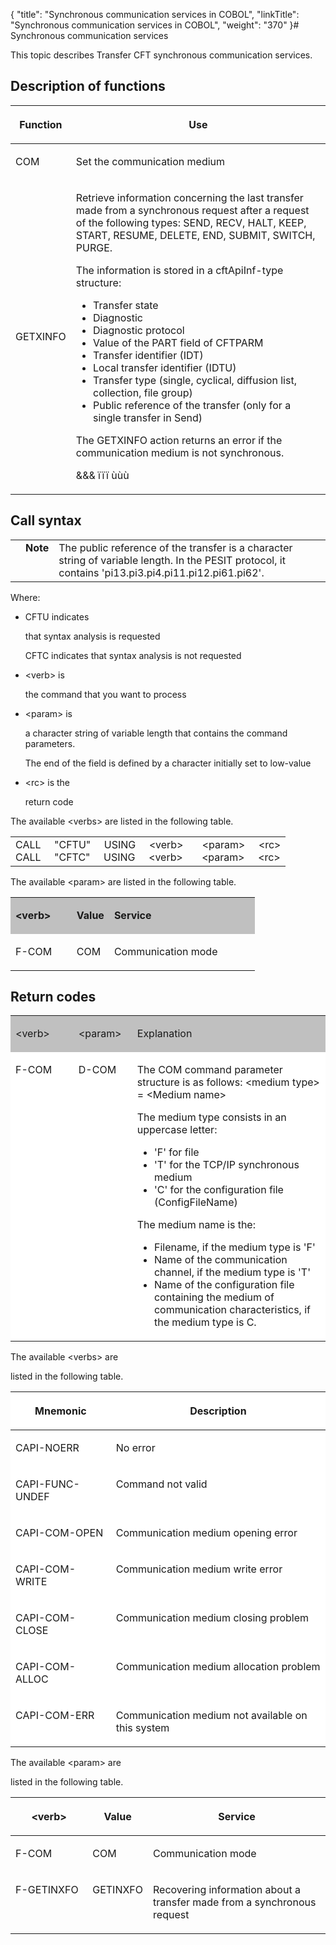 {
    "title": "Synchronous communication services in COBOL",
    "linkTitle": "Synchronous communication services in COBOL",
    "weight": "370"
}# <span id="Synchronous_communication_services_in_COBOL"></span>Synchronous communication services

This topic describes Transfer CFT synchronous communication services.

## Description of functions

<table cellspacing="0">
   <col/>
   <col/>
   <thead>
      <tr>
         <th>
            <p>Function</p>
</th>
         <th>
            <p>Use</p>
</th>
      </tr>
   </thead>
   <tbody>
      <tr>
         <td colspan="1" rowspan="1">
            <p>COM</p>
         </td>
         <td colspan="1" rowspan="1">
            <p>Set the communication medium</p>
         </td>
      </tr>
      <tr>
         <td>
            <p>GETXINFO</p>
         </td>
         <td>
            <p>Retrieve information concerning the last transfer made 
 from a synchronous request after a request of the following types: SEND, 
 RECV, HALT, KEEP, START, RESUME, DELETE, END, SUBMIT, SWITCH, PURGE.</p>
            <p>The information is stored in a cftApiInf-type structure:</p>
            <ul>
               <li>Transfer 
 state                </li>
               <li>Diagnostic 
                </li>
               <li>Diagnostic 
 protocol                </li>
               <li>Value 
 of the PART field of CFTPARM                </li>
               <li>Transfer 
 identifier (IDT)                </li>
               <li>Local 
 transfer identifier (IDTU)                </li>
               <li>Transfer 
 type (single, cyclical, diffusion list, collection, file group)                </li>
               <li>Public 
 reference of the transfer (only for a single transfer in Send)               </li>
            </ul>
            <p>The GETXINFO action returns an error if the communication 
 medium is not synchronous.</p>
            <p>&amp;&amp;&amp; ïïï ùùù</p>
         </td>
      </tr>
   </tbody>
</table>

## <span id="Call Syntax"></span>Call syntax

<table cellpadding="0" cellspacing="0">
   <col/>
   <col/>
   <col/>
      <tr>
         <td valign="top">         </td>
         <td valign="top"><span><b>Note</b></span>
         </td>
         <td data-mc-autonum="&lt;b&gt;Note&lt;/b&gt;" valign="top">The public 
 reference of the transfer is a character string of variable length. In 
 the PESIT protocol, it contains 'pi13.pi3.pi4.pi11.pi12.pi61.pi62'.         </td>
      </tr>
</table>

Where:

-   CFTU indicates
    that syntax analysis is requested  
    CFTC indicates that syntax analysis is not requested
-   &lt;verb> is
    the command that you want to process
-   &lt;param> is
    a character string of variable length that contains the command parameters.
    The end of the field is defined by a character initially set to low-value
-   &lt;rc> is the
    return code

The available &lt;verbs> are listed in the following table.

<table cellspacing="0">
   <col/>
   <tbody>
      <tr>
         <td>CALL     "CFTU"     
 USING     &lt;verb&gt;       &lt;param&gt;     
 &lt;rc&gt;<br/>CALL     "CFTC"     
 USING     &lt;verb&gt;       &lt;param&gt;     
 &lt;rc&gt;         </td>
      </tr>
   </tbody>
</table>

The available &lt;param> are listed in the following table.

<table cellspacing="0">
   <col/>
   <col/>
   <col/>
      <tr>
         <td bgcolor="#C0C0C0" valign="top" width="25.025%">
            <p><b>&lt;verb&gt;</b>
</p>
         </td>
         <td bgcolor="#C0C0C0" colspan="1" rowspan="1" valign="top" width="15.389%">
            <p><b>Value</b>
</p>
         </td>
         <td bgcolor="#C0C0C0" valign="top" width="59.586%">
            <p><b>Service</b>
</p>
         </td>
      </tr>
      <tr>
         <td colspan="1" rowspan="1" valign="top" width="25.025%">
            <p>F-COM</p>
         </td>
         <td colspan="1" rowspan="1" valign="top" width="15.389%">
            <p>COM</p>
         </td>
         <td colspan="1" rowspan="1" valign="top" width="59.586%">
            <p>Communication mode</p>
         </td>
      </tr>
</table>

## Return codes

<table bgcolor="#FFFFFF" cellspacing="0">
   <col/>
   <col/>
   <col/>
      <tr>
         <td bgcolor="#C0C0C0" valign="top" width="20.005%">
            <p>&lt;verb&gt;</p>
         </td>
         <td bgcolor="#C0C0C0" colspan="1" rowspan="1" valign="top" width="18.644%">
            <p>&lt;param&gt;</p>
         </td>
         <td bgcolor="#C0C0C0" valign="top" width="61.351%">
            <p>Explanation</p>
         </td>
      </tr>
      <tr>
         <td colspan="1" rowspan="1" valign="top" width="20.005%">
            <p>F-COM</p>
         </td>
         <td colspan="1" rowspan="1" valign="top" width="18.644%">
            <p>D-COM</p>
         </td>
         <td colspan="1" rowspan="1" valign="top" width="61.351%">
            <p>The COM command parameter structure is as follows: &lt;medium 
 type&gt; = &lt;Medium name&gt;</p>
            <p>The medium type consists in an uppercase letter:</p>
            <ul>
               <li>'F' for 
 file               </li>
               <li>'T' 
 for the TCP/IP synchronous medium               </li>
               <li>'C' for 
 the configuration file (ConfigFileName)               </li>
            </ul>
            <p>The medium name is the:</p>
            <ul>
               <li>Filename, 
 if the medium type is 'F'               </li>
               <li>Name 
 of the communication channel, if the medium type is 'T'               </li>
               <li>Name 
 of the configuration file containing the medium of communication characteristics, 
 if the medium type is C.                </li>
            </ul>
         </td>
      </tr>
</table>

The available &lt;verbs> are
listed in the following table.

<table bgcolor="#FFFFFF" cellspacing="0">
   <col/>
   <col/>
   <thead>
      <tr>
         <th>
            <p>Mnemonic</p>
</th>
         <th>
            <p>Description</p>
</th>
      </tr>
   </thead>
   <tbody>
      <tr>
         <td colspan="1" rowspan="1" valign="top" width="31.895%">
            <p>CAPI-NOERR</p>
         </td>
         <td colspan="1" rowspan="1" valign="top" width="68.105%">
            <p>No error</p>
         </td>
      </tr>
      <tr>
         <td colspan="1" rowspan="1" valign="top" width="31.895%">
            <p>CAPI-FUNC-UNDEF</p>
         </td>
         <td colspan="1" rowspan="1" valign="top" width="68.105%">
            <p>Command not valid</p>
         </td>
      </tr>
      <tr>
         <td colspan="1" rowspan="1" valign="top" width="31.895%">
            <p>CAPI-COM-OPEN</p>
         </td>
         <td colspan="1" rowspan="1" valign="top" width="68.105%">
            <p>Communication medium opening error</p>
         </td>
      </tr>
      <tr>
         <td colspan="1" rowspan="1" valign="top" width="31.895%">
            <p>CAPI-COM-WRITE</p>
         </td>
         <td colspan="1" rowspan="1" valign="top" width="68.105%">
            <p>Communication medium write error</p>
         </td>
      </tr>
      <tr>
         <td colspan="1" rowspan="1" valign="top" width="31.895%">
            <p>CAPI-COM-CLOSE</p>
         </td>
         <td colspan="1" rowspan="1" valign="top" width="68.105%">
            <p>Communication medium closing problem</p>
         </td>
      </tr>
      <tr>
         <td colspan="1" rowspan="1" valign="top" width="31.895%">
            <p>CAPI-COM-ALLOC</p>
         </td>
         <td colspan="1" rowspan="1" valign="top" width="68.105%">
            <p>Communication medium allocation problem</p>
         </td>
      </tr>
      <tr>
         <td colspan="1" rowspan="1" valign="top" width="31.895%">
            <p>CAPI-COM-ERR</p>
         </td>
         <td colspan="1" rowspan="1" valign="top" width="68.105%">
            <p>Communication medium not available on this system</p>
         </td>
      </tr>
   </tbody>
</table>

The available &lt;param> are
listed in the following table.

<table cellspacing="0">
   <col/>
   <col/>
   <col/>
   <thead>
      <tr>
         <th>
            <p>&lt;verb&gt;</p>
</th>
         <th>
            <p>Value</p>
</th>
         <th>
            <p>Service</p>
</th>
      </tr>
   </thead>
   <tbody>
      <tr>
         <td colspan="1" rowspan="1" valign="top" width="25.025%">
            <p>F-COM</p>
         </td>
         <td colspan="1" rowspan="1" valign="top" width="15.389%">
            <p>COM</p>
         </td>
         <td colspan="1" rowspan="1" valign="top" width="59.586%">
            <p>Communication mode</p>
         </td>
      </tr>
      <tr>
         <td colspan="1" rowspan="1" valign="top" width="25.025%">
            <p>F-GETINXFO</p>
         </td>
         <td colspan="1" rowspan="1" valign="top" width="15.389%">
            <p>GETINXFO</p>
         </td>
         <td colspan="1" rowspan="1" valign="top" width="59.586%">
            <p>Recovering information about a transfer made from a synchronous 
 request</p>
         </td>
      </tr>
   </tbody>
</table>
